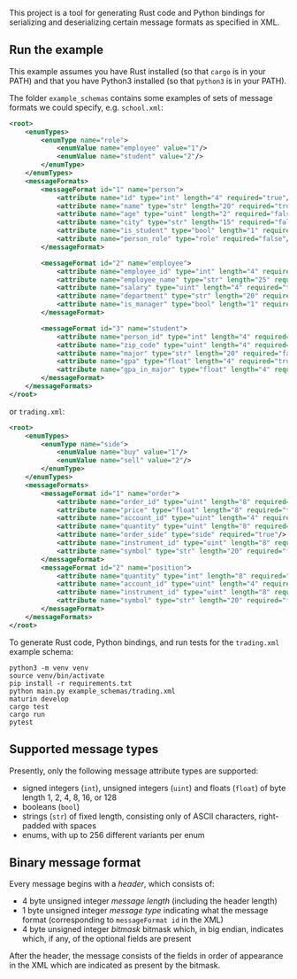 This project is a tool for generating Rust code and Python bindings for serializing and deserializing certain message formats as specified in XML.

<h2> Run the example </h2>

This example assumes you have Rust installed (so that `cargo` is in your PATH) and that you have Python3 installed (so that `python3` is in your PATH).

The folder `example_schemas` contains some examples of sets of message formats we could specify, e.g. `school.xml`:
```xml
<root>
    <enumTypes>
        <enumType name="role">
            <enumValue name="employee" value="1"/>
            <enumValue name="student" value="2"/>
        </enumType>
    </enumTypes>
    <messageFormats>
        <messageFormat id="1" name="person">
            <attribute name="id" type="int" length="4" required="true"/>
            <attribute name="name" type="str" length="20" required="true"/>
            <attribute name="age" type="uint" length="2" required="false"/>
            <attribute name="city" type="str" length="15" required="false"/>
            <attribute name="is_student" type="bool" length="1" required="true"/>
            <attribute name="person_role" type="role" required="false"/> 
        </messageFormat>

        <messageFormat id="2" name="employee">
            <attribute name="employee_id" type="int" length="4" required="true"/>
            <attribute name="employee_name" type="str" length="25" required="true"/>
            <attribute name="salary" type="uint" length="4" required="true"/>
            <attribute name="department" type="str" length="20" required="false"/>
            <attribute name="is_manager" type="bool" length="1" required="true"/>
        </messageFormat>

        <messageFormat id="3" name="student">
            <attribute name="person_id" type="int" length="4" required="true"/>
            <attribute name="zip_code" type="uint" length="4" required="true"/>
            <attribute name="major" type="str" length="20" required="false"/>
            <attribute name="gpa" type="float" length="4" required="true"/>
            <attribute name="gpa_in_major" type="float" length="4" required="false"/>
        </messageFormat>
    </messageFormats>
</root>
```

or `trading.xml`:
```xml
<root>
    <enumTypes>
        <enumType name="side">
            <enumValue name="buy" value="1"/>
            <enumValue name="sell" value="2"/>
        </enumType>
    </enumTypes>
    <messageFormats>
        <messageFormat id="1" name="order">
            <attribute name="order_id" type="uint" length="8" required="true"/>
            <attribute name="price" type="float" length="8" required="true"/>
            <attribute name="account_id" type="uint" length="4" required="false"/>
            <attribute name="quantity" type="uint" length="8" required="true"/>
            <attribute name="order_side" type="side" required="true"/>
            <attribute name="instrument_id" type="uint" length="8" required="true"/>
            <attribute name="symbol" type="str" length="20" required="false"/>
        </messageFormat>
        <messageFormat id="2" name="position">
            <attribute name="quantity" type="int" length="8" required="true"/>
            <attribute name="account_id" type="uint" length="4" required="false"/>
            <attribute name="instrument_id" type="uint" length="8" required="true"/>
            <attribute name="symbol" type="str" length="20" required="false"/>
        </messageFormat>
    </messageFormats>
</root>
```

To generate Rust code, Python bindings, and run tests for the `trading.xml` example schema:
```shell
python3 -m venv venv
source venv/bin/activate
pip install -r requirements.txt
python main.py example_schemas/trading.xml
maturin develop
cargo test
cargo run
pytest
``` 

<h2>Supported message types</h2>
Presently, only the following message attribute types are supported:

- signed integers (`int`), unsigned integers (`uint`) and floats (`float`) of byte length 1, 2, 4, 8, 16, or 128
- booleans (`bool`)
- strings (`str`) of fixed length, consisting only of ASCII characters, right-padded with spaces
- enums, with up to 256 different variants per enum

<h2>Binary message format</h2>
Every message begins with a <i>header</i>, which consists of:

- 4 byte unsigned integer <i>message length</i> (including the header length)
- 1 byte unsigned integer <i>message type</i> indicating what the message format (corresponding to `messageFormat id` in the XML)
- 4 byte unsigned integer <i>bitmask</i> bitmask which, in big endian, indicates which, if any, of the optional fields are present

After the header, the message consists of the fields in order of appearance in the XML which are indicated as present by the bitmask.